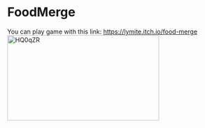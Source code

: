 # FoodMerge
You can play game with this link: https://lymite.itch.io/food-merge
<img width="347" height="195" alt="HQ0qZR" src="https://github.com/user-attachments/assets/b025c2c7-05ec-472d-a31e-3b47fd5af8ac" />

